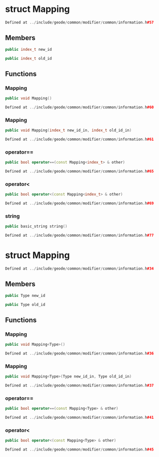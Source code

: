 # struct Mapping

```cpp
Defined at ../include/geode/common/modifier/common/information.h#57
```

## Members

```cpp
public index_t new_id

```

```cpp
public index_t old_id

```



## Functions

### Mapping

```cpp
public void Mapping()
```

```cpp
Defined at ../include/geode/common/modifier/common/information.h#60
```

### Mapping

```cpp
public void Mapping(index_t new_id_in, index_t old_id_in)
```

```cpp
Defined at ../include/geode/common/modifier/common/information.h#61
```

### operator==

```cpp
public bool operator==(const Mapping<index_t> & other)
```

```cpp
Defined at ../include/geode/common/modifier/common/information.h#65
```

### operator<

```cpp
public bool operator<(const Mapping<index_t> & other)
```

```cpp
Defined at ../include/geode/common/modifier/common/information.h#69
```

### string

```cpp
public basic_string string()
```

```cpp
Defined at ../include/geode/common/modifier/common/information.h#77
```



# struct Mapping

```cpp
Defined at ../include/geode/common/modifier/common/information.h#34
```

## Members

```cpp
public Type new_id

```

```cpp
public Type old_id

```



## Functions

### Mapping

```cpp
public void Mapping<Type>()
```

```cpp
Defined at ../include/geode/common/modifier/common/information.h#36
```

### Mapping

```cpp
public void Mapping<Type>(Type new_id_in, Type old_id_in)
```

```cpp
Defined at ../include/geode/common/modifier/common/information.h#37
```

### operator==

```cpp
public bool operator==(const Mapping<Type> & other)
```

```cpp
Defined at ../include/geode/common/modifier/common/information.h#41
```

### operator<

```cpp
public bool operator<(const Mapping<Type> & other)
```

```cpp
Defined at ../include/geode/common/modifier/common/information.h#45
```



